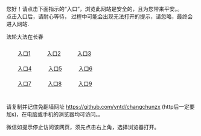 您好！请点击下面指示的“入口”，浏览此网站是安全的，且为您带来平安。。 <br/>
点击入口后，请耐心等待， 过程中可能会出现无法打开的提示，请忽略，最终会进入网站. </br>

法轮大法在长春<br/>
<div style="padding:10px"><a style="margin:20px" target="_blank" href="https://d14g8nwsvzki4.cloudfront.net/2Qpsp?cprdh" id="ccLink1" rel="nofollow">入口1</a> <a target="_blank" style="margin:20px" href="https://d3ca0437f9bpl8.cloudfront.net/2Qpsp?lgexcvhm" id="ccLink2" rel="nofollow">入口2</a> <a style="margin:20px" target="_blank" href="https://d2lkpf1tk6chv8.cloudfront.net/2Qpsp?vioywvih" id="ccLink3" rel="nofollow">入口3</a></div>

<div style="padding:10px" ><a style="margin:20px" target="_blank" href="https://d14g8nwsvzki4.cloudfront.net/2Qpsp?cprdh" id="ccLink4" rel="nofollow">入口4</a> <a style="margin:20px" href="https://d3ca0437f9bpl8.cloudfront.net/2Qpsp?lgexcvhm" target="_blank" id="ccLink5" rel="nofollow">入口5</a> <a style="margin:20px" href="https://d2lkpf1tk6chv8.cloudfront.net/2Qpsp?vioywvih" target="_blank" id="ccLink6" rel="nofollow">入口6</a></div>

<div style="padding:10px"><a style="margin:20px" target="_blank" href="https://d14g8nwsvzki4.cloudfront.net/2Qpsp?cprdh" id="ccLink7" rel="nofollow">入口7</a> <a style="margin:20px" href="https://d3ca0437f9bpl8.cloudfront.net/2Qpsp?lgexcvhm" target="_blank" id="ccLink8" rel="nofollow">入口8</a> <a style="margin:20px" target="_blank" href="https://d2lkpf1tk6chv8.cloudfront.net/2Qpsp?vioywvih" id="ccLink9" rel="nofollow">入口9</a></div>

<br/>



请复制并记住免翻墙网址 https://github.com/yntd/changchunzx (http后一定要加s)，在电脑或手机的浏览器均可访问。。<br/>

微信如提示停止访问该网页，须先点击右上角，选择浏览器打开。
